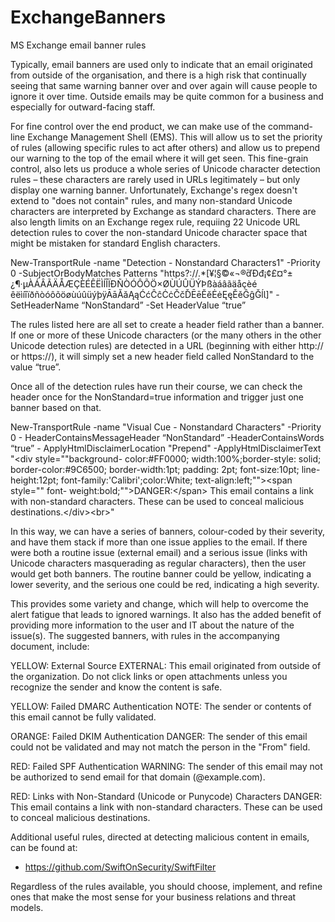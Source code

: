 # ExchangeBanners
MS Exchange email banner rules

Typically, email banners are used only to indicate that an email originated from outside of the organisation, and there is a high risk that continually seeing that same warning banner over and over again will cause people to ignore it over time. Outside emails may be quite common for a business and especially for outward-facing staff.

For fine control over the end product, we can make use of the command-line Exchange Management Shell (EMS). This will allow us to set the priority of rules (allowing specific rules to act after others) and allow us to prepend our warning to the top of the email where it will get seen. This fine-grain control, also lets us produce a whole series of Unicode character detection rules – these characters are rarely used in URLs legitimately – but only display one warning banner. Unfortunately, Exchange's regex doesn't extend to "does not contain" rules, and many non-standard Unicode characters are interpreted by Exchange as standard characters. There are also length limits on an Exchange regex rule, requiing 22 Unicode URL detection rules to cover the non-standard Unicode character space that might be mistaken for standard English characters. 

New-TransportRule -name "Detection - Nonstandard Characters1" -Priority 0 -SubjectOrBodyMatches Patterns "https?://.*[¥¦§̈©«¬®̄ďĐđ¡¢£¤°±¿¶·̧μÀÁÂÃÄÅÆÇÈÉÊËÌÍÎÏÐÑÒÓÔÕÖ×ØÙÚÛÜÝÞßàáâãäåçèé êëìíîïðñòóôõöøùúûüýþÿĀāĂăĄąĆćĈĉĊċČčĎĒēĔĕĖėĘęĚěĜĝĞĺƖ]" -SetHeaderName “NonStandard” -Set HeaderValue “true”

The rules listed here are all set to create a header field rather than a banner. If one or more of these Unicode characters (or the many others in the other Unicode detection rules) are detected in a URL (beginning with either http:// or https://), it will simply set a new header field called NonStandard to the value “true”. 

Once all of the detection rules have run their course, we can check the header once for the NonStandard=true information and trigger just one banner based on that.

New-TransportRule -name "Visual Cue - Nonstandard Characters" -Priority 0 - HeaderContainsMessageHeader “NonStandard” -HeaderContainsWords “true” - ApplyHtmlDisclaimerLocation "Prepend" -ApplyHtmlDisclaimerText "&lt;div style=""background- color:#FF0000; width:100%;border-style: solid; border-color:#9C6500; border-width:1pt; padding: 2pt; font-size:10pt; line-height:12pt; font-family:'Calibri';color:White; text-align:left;""&gt;&lt;span style="" font- weight:bold;""&gt;DANGER:&lt;/span&gt; This email contains a link with non-standard characters. These can be used to conceal malicious destinations.&lt;/div>&lt;br&gt;"

In this way, we can have a series of banners, colour-coded by their severity, and have them stack if more than one issue applies to the email. If there were both a routine issue (external email) and a serious issue (links with Unicode characters masquerading as regular characters), then the user would get both banners. The routine banner could be yellow, indicating a lower severity, and the serious one could be red, indicating a high severity.

This provides some variety and change, which will help to overcome the alert fatigue that leads to ignored warnings. It also has the added benefit of providing more information to the user and IT about the nature of the issue(s). The suggested banners, with rules in the accompanying document, include:

YELLOW: External Source
EXTERNAL: This email originated from outside of the organization. Do not click links or open attachments unless you recognize the sender and know the content is safe.

YELLOW: Failed DMARC Authentication
NOTE: The sender or contents of this email cannot be fully validated.

ORANGE: Failed DKIM Authentication
DANGER: The sender of this email could not be validated and may not match the person in the "From" field.

RED: Failed SPF Authentication
WARNING: The sender of this email may not be authorized to send email for that domain (@example.com).

RED: Links with Non-Standard (Unicode or Punycode) Characters
DANGER: This email contains a link with non-standard characters. These can be used to conceal malicious destinations.

Additional useful rules, directed at detecting malicious content in emails, can be found at:
- https://github.com/SwiftOnSecurity/SwiftFilter

Regardless of the rules available, you should choose, implement, and refine ones that make the most sense for your business relations and threat models.
